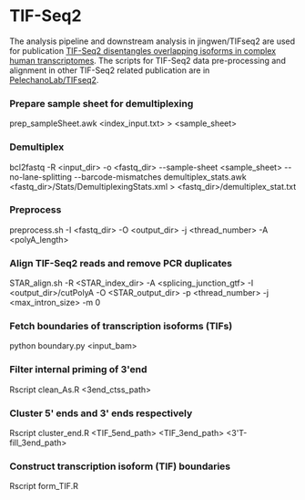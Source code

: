 # TIF-Seq2

The analysis pipeline and downstream analysis in jingwen/TIFseq2 are used for publication [TIF-Seq2 disentangles overlapping isoforms in complex human transcriptomes](https://doi.org/10.1093/nar/gkaa691). The scripts for TIF-Seq2 data pre-processing and alignment in other TIF-Seq2 related publication are in [PelechanoLab/TIFseq2](https://github.com/PelechanoLab/TIFseq2).

### Prepare sample sheet for demultiplexing
prep_sampleSheet.awk <index_input.txt> > <sample_sheet>
### Demultiplex
bcl2fastq -R <input_dir> -o <fastq_dir> --sample-sheet <sample_sheet> --no-lane-splitting --barcode-mismatches <mismatch>
demultiplex_stats.awk <fastq_dir>/Stats/DemultiplexingStats.xml > <fastq_dir>/demultiplex_stat.txt
### Preprocess
preprocess.sh -I <fastq_dir> -O <output_dir> -j <thread_number> -A <polyA_length>
### Align TIF-Seq2 reads and remove PCR duplicates 
STAR_align.sh -R <STAR_index_dir> -A <splicing_junction_gtf> -I <output_dir>/cutPolyA -O <STAR_output_dir> -p <thread_number> -j <max_intron_size> -m 0
### Fetch boundaries of transcription isoforms (TIFs)
python boundary.py <input_bam>
### Filter internal priming of 3'end
Rscript clean_As.R <3end_ctss_path>
### Cluster 5' ends and 3' ends respectively
Rscript cluster_end.R <TIF_5end_path> <TIF_3end_path> <3'T-fill_3end_path>
### Construct transcription isoform (TIF) boundaries
Rscript form_TIF.R
